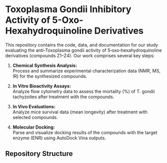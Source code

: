 # Toxoplasma Gondii Inhibitory Activity of 5-Oxo-Hexahydroquinoline Derivatives

This repository contains the code, data, and documentation for our study evaluating the anti-Toxoplasma gondii activity of 5‑oxo‑hexahydroquinoline derivatives (compounds Z1–Z4). Our work comprises several key steps:

1. **Chemical Synthesis Analysis:**  
   Process and summarize experimental characterization data (NMR, MS, IR) for the synthesized compounds.

2. **In Vitro Bioactivity Assays:**  
   Analyze flow cytometry data to assess the mortality (%) of T. gondii tachyzoites after treatment with the compounds.

3. **In Vivo Evaluations:**  
   Analyze mice survival data (mean longevity) after treatment with selected compounds.

4. **Molecular Docking:**  
   Parse and visualize docking results of the compounds with the target enzyme (ENR) using AutoDock Vina outputs.

## Repository Structure

